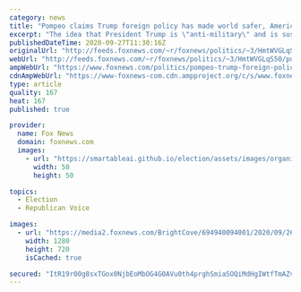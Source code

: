 ```yaml
---
category: news
title: "Pompeo claims Trump foreign policy has made world safer, Americans' lives 'more secure'"
excerpt: "The idea that President Trump is \"anti-military\" and is suspicious of U.S. intelligence agencies is an untrue \"media narrative,\" Secretary of State Mike Pompeo told Fox News' \"Life, Liberty & Levin\" in an interview airing Sunday night."
publishedDateTime: 2020-09-27T11:30:16Z
originalUrl: "http://feeds.foxnews.com/~r/foxnews/politics/~3/HmtWVGLqS50/pompeo-trump-foreign-policy-safer-world"
webUrl: "http://feeds.foxnews.com/~r/foxnews/politics/~3/HmtWVGLqS50/pompeo-trump-foreign-policy-safer-world"
ampWebUrl: "https://www.foxnews.com/politics/pompeo-trump-foreign-policy-safer-world.amp"
cdnAmpWebUrl: "https://www-foxnews-com.cdn.ampproject.org/c/s/www.foxnews.com/politics/pompeo-trump-foreign-policy-safer-world.amp"
type: article
quality: 167
heat: 167
published: true

provider:
  name: Fox News
  domain: foxnews.com
  images:
    - url: "https://smartableai.github.io/election/assets/images/organizations/foxnews.com-50x50.jpg"
      width: 50
      height: 50

topics:
  - Election
  - Republican Voice

images:
  - url: "https://media2.foxnews.com/BrightCove/694940094001/2020/09/26/694940094001_6194720046001_6194725091001-vs.jpg"
    width: 1280
    height: 720
    isCached: true

secured: "ItR19r00g8sxTGox0NjbEoMbOG4G0AVu0th4prghSmiaSOQiMdHgIWtfTmAZvLbN4UGd0jRS5EeVK++qaDMpoOrbAYpipiG1/cDGLYlVK+egbEIr4ffbznk8npevIbN64ETnrNQyTjIYb6ESuu3Hv3DkP4mNi1aD4aa1+ooDKkBNSK95A6yAg5TJ7HdMZzb51zAwgWcyuQsGKy6jh+D81lcSeBOXSkxkYjV/EdEFCXri6To5O1d/fZ0NhTuhGtb/ZS9VgnWqb9VlJWzl/VB7FNsZAfYR0VAkJttLM/+YONDbwJ+kkOse5tT0ZEY6cTQdD8hgWAjKFAPH2nDSwli8A/gcS1zGTMQ16aPDtlH0FJ0=;Y05YG+cWWUSORz68oupfog=="
---
```


